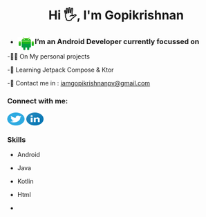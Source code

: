 <H1 align="center">Hi 🖐️, I'm Gopikrishnan</H1>
<ul>
<li>
<img align="left" src="https://raw.githubusercontent.com/goputtanz/goputtanz/main/images/android.svg" alt="icon" height="30" width="40"/>
<H3>I’m an Android Developer currently focussed on</H3>
</li>
</ul>
-👨‍💻 On My personal projects

-🌱 Learning Jetpack Compose & Ktor

-🤙 Contact me in : iamgopikrishnanpv@gmail.com
<h3 align="left">Connect with me:</h3>
<p align="left">
<a href="https://twitter.com/Gopikrishnnpv" target="blank"><img align="center" src="https://raw.githubusercontent.com/goputtanz/goputtanz/main/images/twitter.svg" alt="gopi" height="30" width="40" /></a>
<a href="https://www.linkedin.com/in/gopi-krishnan-b46314210" target="blank"><img align="center" src="https://raw.githubusercontent.com/goputtanz/goputtanz/main/images/linkedin.svg" alt="linkedin" height="30" width="40" /></a>
</p>
<H3>Skills</H3>

- Android

- Java


- Kotlin


- Html
- 

